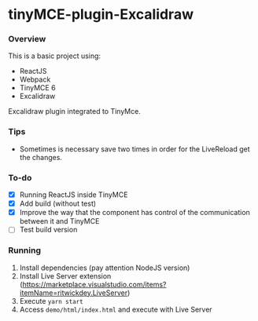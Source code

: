 ﻿# tinyMCE-plugin-Excalidraw

### Overview

This is a basic project using:

- ReactJS
- Webpack
- TinyMCE 6
- Excalidraw

Excalidraw plugin integrated to TinyMce.

### Tips

- Sometimes is necessary save two times in order for the LiveReload get the changes.

### To-do

- [x] Running ReactJS inside TinyMCE
- [x] Add build (without test)
- [x] Improve the way that the component has control of the communication between it and TinyMCE
- [ ] Test build version

### Running

1. Install dependencies (pay attention NodeJS version)
2. Install Live Server extension (https://marketplace.visualstudio.com/items?itemName=ritwickdey.LiveServer)
3. Execute `yarn start`
4. Access `demo/html/index.html` and execute with Live Server
